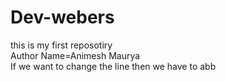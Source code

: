 # Dev-webers
this is my first reposotiry
<br>
Author Name=Animesh Maurya
<br>
If we want to change the line then we have to abb <br>
